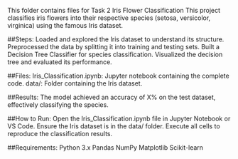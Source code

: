 This folder contains files for Task 2
Iris Flower Classification
This project classifies iris flowers into their respective species (setosa, versicolor, virginica) using the famous Iris dataset.

##Steps:
Loaded and explored the Iris dataset to understand its structure.
Preprocessed the data by splitting it into training and testing sets.
Built a Decision Tree Classifier for species classification.
Visualized the decision tree and evaluated its performance.

##Files:
Iris_Classification.ipynb: Jupyter notebook containing the complete code.
data/: Folder containing the Iris dataset.

##Results:
The model achieved an accuracy of X% on the test dataset, effectively classifying the species.

##How to Run:
Open the Iris_Classification.ipynb file in Jupyter Notebook or VS Code.
Ensure the Iris dataset is in the data/ folder.
Execute all cells to reproduce the classification results.

##Requirements:
Python 3.x
Pandas
NumPy
Matplotlib
Scikit-learn
